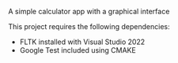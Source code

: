 A simple calculator app with a graphical interface

This project requires the following dependencies:
- FLTK installed with Visual Studio 2022
- Google Test included using CMAKE